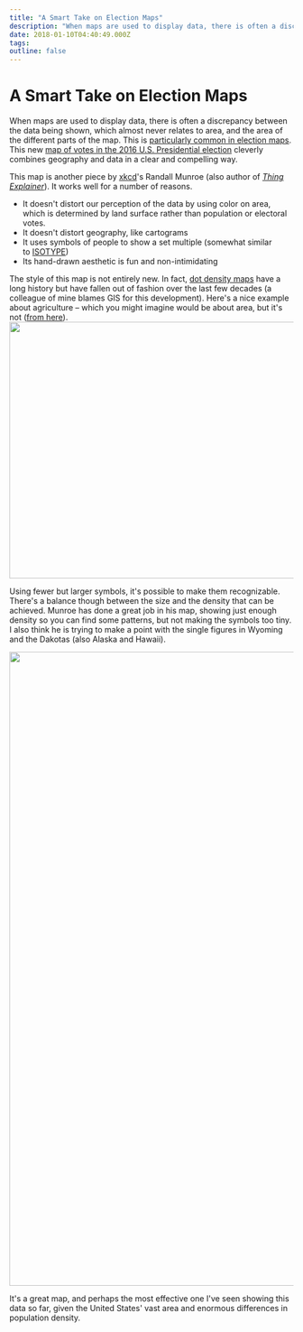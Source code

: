 ```yaml
---
title: "A Smart Take on Election Maps"
description: "When maps are used to display data, there is often a discrepancy between the data being shown, which almost never relates to area, and the area of the different parts of the map. This is particularly common in election maps. This new map of votes in the 2016 U.S. Presidential election cleverly combines geography and data in a clear and compelling way."
date: 2018-01-10T04:40:49.000Z
tags: 
outline: false
---
```


# A Smart Take on Election Maps

When maps are used to display data, there is often a discrepancy between the data being shown, which almost never relates to area, and the area of the different parts of the map. This is <a href="https://eagereyes.org/blog/2016/all-those-misleading-election-maps">particularly common in election maps</a>. This new <a href="https://xkcd.com/1939/">map of votes in the 2016 U.S. Presidential election</a> cleverly combines geography and data in a clear and compelling way.<!--more-->

This map is another piece by <a href="https://xkcd.com">xkcd</a>'s Randall Munroe (also author of <a href="https://eagereyes.org/blog/2015/review-munroes-thing-explainer-and-pinkers-sense-of-style"><em>Thing Explainer</em></a>). It works well for a number of reasons.
<ul>
 	<li>It doesn't distort our perception of the data by using color on area, which is determined by land surface rather than population or electoral votes.</li>
 	<li>It doesn't distort geography, like cartograms</li>
 	<li>It uses symbols of people to show a set multiple (somewhat similar to <a href="https://eagereyes.org/techniques/isotype">ISOTYPE</a>)</li>
 	<li>Its hand-drawn aesthetic is fun and non-intimidating</li>
</ul>
The style of this map is not entirely new. In fact, <a href="https://en.wikipedia.org/wiki/Dot_distribution_map">dot density maps</a> have a long history but have fallen out of fashion over the last few decades (a colleague of mine blames GIS for this development). Here's a nice example about agriculture – which you might imagine would be about area, but it's not (<a href="https://www.e-education.psu.edu/geog486/node/1870">from here</a>).

<img class="aligncenter size-full wp-image-10394" src="https://eagereyes.org/wp-content/uploads/2018/01/cropland_dotdensity.png" alt="" width="700" height="455" />

Using fewer but larger symbols, it's possible to make them recognizable. There's a balance though between the size and the density that can be achieved. Munroe has done a great job in his map, showing just enough density so you can find some patterns, but not making the symbols too tiny. I also think he is trying to make a point with the single figures in Wyoming and the Dakotas (also Alaska and Hawaii).

<img class="aligncenter size-full wp-image-10393" src="https://eagereyes.org/wp-content/uploads/2018/01/2016_election_map_2x.png" alt="" width="1480" height="1124" />

It's a great map, and perhaps the most effective one I've seen showing this data so far, given the United States' vast area and enormous differences in population density.


